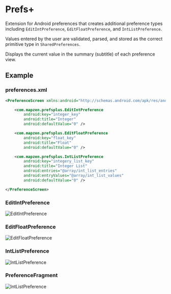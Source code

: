 Prefs+
======

Extension for Android preferences that creates additional preference types including `EditIntPreference`, `EditFloatPreference`, and `IntListPreference`.

Values entered by the user are validated, parsed, and stored as the correct primitive type in `SharedPreferences`.

Displays the current value in the summary (subtitle) of each preference view.

## Example

### preferences.xml
```xml
<PreferenceScreen xmlns:android="http://schemas.android.com/apk/res/android">

    <com.mapzen.prefsplus.EditIntPreference
        android:key="integer_key"
        android:title="Integer"
        android:defaultValue="0" />

    <com.mapzen.prefsplus.EditFloatPreference
        android:key="float_key"
        android:title="Float"
        android:defaultValue="0" />

    <com.mapzen.prefsplus.IntListPreference
        android:key="integery_list_key"
        android:title="Integer List"
        android:entries="@array/int_list_entries"
        android:entryValues="@array/int_list_values"
        android:defaultValue="0" />

</PreferenceScreen>
```

### EditIntPreference

![EditIntPreference](https://github.com/ecgreb/prefs-plus/blob/master/screenshots/screenshot_0.png)

### EditFloatPreference

![EditFloatPreference](https://github.com/ecgreb/prefs-plus/blob/master/screenshots/screenshot_1.png)

### IntListPreference

![IntListPreference](https://github.com/ecgreb/prefs-plus/blob/master/screenshots/screenshot_2.png)

### PreferenceFragment

![IntListPreference](https://github.com/ecgreb/prefs-plus/blob/master/screenshots/screenshot_3.png)
